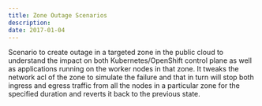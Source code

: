 ```yaml
---
title: Zone Outage Scenarios
description: 
date: 2017-01-04
---
```


Scenario to create outage in a targeted zone in the public cloud to understand the impact on both Kubernetes/OpenShift control plane as well as applications running on the worker nodes in that zone. It tweaks the network acl of the zone to simulate the failure and that in turn will stop both ingress and egress traffic from all the nodes in a particular zone for the specified duration and reverts it back to the previous state.
